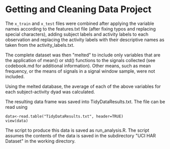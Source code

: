 # Getting and Cleaning Data Project

The `x_train` and `x_test` files were combined after applying the variable names according to the features.txt file (after fixing typos and replacing special characters), adding subject labels and activity labels to each observation and replacing the activity labels with their descriptive names as taken from the activity_labels.txt.

The complete dataset was then "melted" to include only variables that are the application of mean() or std() functions to the signals collected (see codebook.md for additional information). Other means, such as mean frequency, or the means of signals in a signal window sample, were not included.

Using the melted database, the average of each of the above variables for each subject-activity dyad was calculated.

The resulting data frame was saved into TidyDataResults.txt. The file can be read using

```
data<-read.table("TidyDataResults.txt", header=TRUE)
view(data)
```

The script to produce this data is saved as run_analysis.R. The script assumes the contents of the data is saved in the subdirectory "UCI HAR Dataset" in the working directory.


